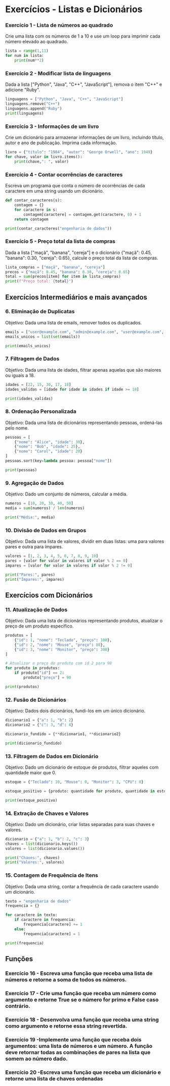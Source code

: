 #  Exercícios - Listas e Dicionários

### Exercício 1 - Lista de números ao quadrado 
Crie uma lista com os números de 1 a 10 e use um loop para imprimir cada número elevado ao quadrado.
```python
lista = range(1,11)
for num in lista:
    print(num**2)
```

### Exercício 2 - Modificar lista de linguagens
Dada a lista ["Python", "Java", "C++", "JavaScript"], remova o item "C++" e adicione "Ruby".
```python
linguagens = ["Python", "Java", "C++", "JavaScript"]
linguagens.remove("C++")
linguagens.append("Ruby")
print(linguagens)
```

### Exercício 3 - Informações de um livro
Crie um dicionário para armazenar informações de um livro, incluindo título, autor e ano de publicação. Imprima cada informação.
```python
livro = {"titulo": "1984", "autor": "George Orwell", "ano": 1949}
for chave, valor in livro.items():
    print(chave,": ", valor)
```

### Exercício 4 - Contar ocorrências de caracteres
Escreva um programa que conta o número de ocorrências de cada caractere em uma string usando um dicionário.
```python
def contar_caracteres(s):
    contagem = {}
    for caractere in s:
        contagem[caractere] = contagem.get(caractere, 0) + 1
    return contagem

print(contar_caracteres("engenharia de dados"))
```

### Exercício 5 - Preço total da lista de compras
Dada a lista ["maçã", "banana", "cereja"] e o dicionário {"maçã": 0.45, "banana": 0.30, "cereja": 0.65}, calcule o preço total da lista de compras.
```python
lista_compras = ["maçã", "banana", "cereja"]
precos = {"maçã": 0.45, "banana": 0.30, "cereja": 0.65}
total = sum(precos[item] for item in lista_compras)
print(f"Preço total: {total}")
```
## Exercícios Intermediários e mais avançados

### 6. Eliminação de Duplicatas
Objetivo: Dada uma lista de emails, remover todos os duplicados.
```python
emails = ["user@example.com", "admin@example.com", "user@example.com", "manager@example.com"]
emails_unicos = list(set(emails))

print(emails_unicos)
```
### 7. Filtragem de Dados
Objetivo: Dada uma lista de idades, filtrar apenas aquelas que são maiores ou iguais a 18.
```python
idades = [22, 15, 30, 17, 18]
idades_validas = [idade for idade in idades if idade >= 18]

print(idades_validas)
```
### 8. Ordenação Personalizada
Objetivo: Dada uma lista de dicionários representando pessoas, ordená-las pelo nome.
```python
pessoas = [
    {"nome": "Alice", "idade": 30},
    {"nome": "Bob", "idade": 25},
    {"nome": "Carol", "idade": 20}
]
pessoas.sort(key=lambda pessoa: pessoa["nome"])

print(pessoas)
```
### 9. Agregação de Dados
Objetivo: Dado um conjunto de números, calcular a média.
```python
numeros = [10, 20, 30, 40, 50]
media = sum(numeros) / len(numeros)

print("Média:", media)
```
### 10. Divisão de Dados em Grupos
Objetivo: Dada uma lista de valores, dividir em duas listas: uma para valores pares e outra para ímpares.
```python
valores = [1, 2, 3, 4, 5, 6, 7, 8, 9, 10]
pares = [valor for valor in valores if valor % 2 == 0]
impares = [valor for valor in valores if valor % 2 != 0]

print("Pares:", pares)
print("Ímpares:", impares)
```
## Exercícios com Dicionários
### 11. Atualização de Dados
Objetivo: Dada uma lista de dicionários representando produtos, atualizar o preço de um produto específico.
```python
produtos = [
    {"id": 1, "nome": "Teclado", "preço": 100},
    {"id": 2, "nome": "Mouse", "preço": 80},
    {"id": 3, "nome": "Monitor", "preço": 300}
]

# Atualizar o preço do produto com id 2 para 90
for produto in produtos:
    if produto["id"] == 2:
        produto["preço"] = 90

print(produtos)
```
### 12. Fusão de Dicionários
Objetivo: Dados dois dicionários, fundi-los em um único dicionário.
```python
dicionario1 = {"a": 1, "b": 2}
dicionario2 = {"c": 3, "d": 4}

dicionario_fundido = {**dicionario1, **dicionario2}

print(dicionario_fundido)
```
### 13. Filtragem de Dados em Dicionário
Objetivo: Dado um dicionário de estoque de produtos, filtrar aqueles com quantidade maior que 0.
```python
estoque = {"Teclado": 10, "Mouse": 0, "Monitor": 3, "CPU": 0}

estoque_positivo = {produto: quantidade for produto, quantidade in estoque.items() if quantidade > 0}

print(estoque_positivo)
```
### 14. Extração de Chaves e Valores
Objetivo: Dado um dicionário, criar listas separadas para suas chaves e valores.
```python
dicionario = {"a": 1, "b": 2, "c": 3}
chaves = list(dicionario.keys())
valores = list(dicionario.values())

print("Chaves:", chaves)
print("Valores:", valores)
```
### 15. Contagem de Frequência de Itens
Objetivo: Dada uma string, contar a frequência de cada caractere usando um dicionário.
```python
texto = "engenharia de dados"
frequencia = {}

for caractere in texto:
    if caractere in frequencia:
        frequencia[caractere] += 1
    else:
        frequencia[caractere] = 1

print(frequencia)
``` 
## Funções

### Exercício 16 - Escreva uma função que receba uma lista de números e retorne a soma de todos os números.
### Exercício 17 - Crie uma função que receba um número como argumento e retorne True se o número for primo e False caso contrário.
### Exercício 18 - Desenvolva uma função que receba uma string como argumento e retorne essa string revertida.
### Exercício 19 -Implemente uma função que receba dois argumentos: uma lista de números e um número. A função deve retornar todas as combinações de pares na lista que somem ao número dado.
### Exercício 20 -Escreva uma função que receba um dicionário e retorne uma lista de chaves ordenadas